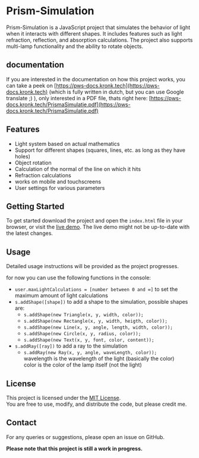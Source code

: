 # Prism-Simulation

Prism-Simulation is a JavaScript project that simulates the behavior of light when it interacts with different shapes. It includes features such as light refraction, reflection, and absorption calculations. The project also supports multi-lamp functionality and the ability to rotate objects.

## documentation

If you are interested in the documentation on how this project works, you can take a peek on [https://pws-docs.kronk.tech](https://pws-docs.kronk.tech) (which is fully written in dutch, but you can use Google translate ;) ), only interested in a PDF file, thats right here: [https://pws-docs.kronk.tech/PrismaSimulatie.pdf](https://pws-docs.kronk.tech/PrismaSimulatie.pdf)

## Features

- Light system based on actual mathematics
- Support for different shapes (squares, lines, etc. as long as they have holes)
- Object rotation
- Calculation of the normal of the line on which it hits
- Refraction calculations
- works on mobile and touchscreens
- User settings for various parameters

## Getting Started

To get started download the project and open the `index.html` file in your browser, or visit the [live demo](https://pws.kronk.tech/).
The live demo might not be up-to-date with the latest changes.

## Usage

Detailed usage instructions will be provided as the project progresses.

for now you can use the following functions in the console:
- `user.maxLightCalculations = [number between 0 and ∞]` to set the maximum amount of light calculations
- `s.addShape([shape])` to add a shape to the simulation, possible shapes are:
  - `s.addShape(new Triangle(x, y, width, color));`
  - `s.addShape(new Rectangle(x, y, width, heigth, color));`
  - `s.addShape(new Line(x, y, angle, length, width, color));`
  - `s.addShape(new Circle(x, y, radius, color));`
  - `s.addShape(new Text(x, y, font, color, content));`
- `s.addRay([ray])` to add a ray to the simulation
  - `s.addRay(new Ray(x, y, angle, waveLength, color));`<br>
  wavelength is the wavelength of the light (basically the color)<br>
  color is the color of the lamp itself (not the light)

## License

This project is licensed under the [MIT License](https://choosealicense.com/licenses/mit/).<br>You are free to use, modify, and distribute the code, but please credit me.

## Contact

For any queries or suggestions, please open an issue on GitHub.

**Please note that this project is still a work in progress.**
